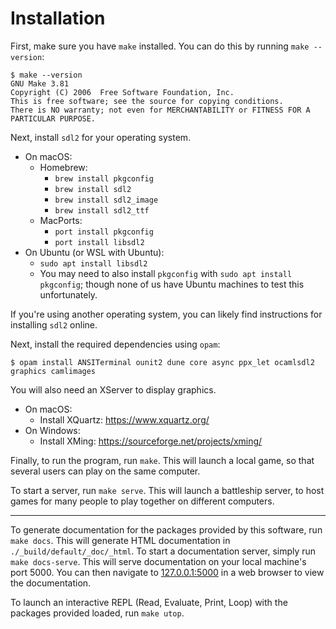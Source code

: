 # Installation

First, make sure you have `make` installed. You can do this by running `make --version`:

```shell
$ make --version
GNU Make 3.81
Copyright (C) 2006  Free Software Foundation, Inc.
This is free software; see the source for copying conditions.
There is NO warranty; not even for MERCHANTABILITY or FITNESS FOR A
PARTICULAR PURPOSE.
```

Next, install `sdl2` for your operating system.

- On macOS:
  - Homebrew:
    - `brew install pkgconfig`
    - `brew install sdl2`
    - `brew install sdl2_image`
    - `brew install sdl2_ttf`
  - MacPorts:
    - `port install pkgconfig`
    - `port install libsdl2`
- On Ubuntu (or WSL with Ubuntu):
  - `sudo apt install libsdl2`
  - You may need to also install `pkgconfig` with `sudo apt install pkgconfig`; though none of us have Ubuntu machines to test this unfortunately.

If you're using another operating system, you can likely find instructions for installing `sdl2` online.

Next, install the required dependencies using `opam`:

```
$ opam install ANSITerminal ounit2 dune core async ppx_let ocamlsdl2 graphics camlimages
```

You will also need an XServer to display graphics.

- On macOS:
  - Install XQuartz: https://www.xquartz.org/
- On Windows:
  - Install XMing: https://sourceforge.net/projects/xming/

Finally, to run the program, run `make`. This will launch a local game, so that several users can play on the same computer.

To start a server, run `make serve`. This will launch a battleship server, to host games for many people to play together on different computers.

---

To generate documentation for the packages provided by this software, run `make docs`. This will generate HTML documentation in `./_build/default/_doc/_html`. To start a documentation server, simply run `make docs-serve`. This will serve documentation on your local machine's port 5000. You can then navigate to [127.0.0.1:5000](http://127.0.0.1:5000) in a web browser to view the documentation.

To launch an interactive REPL (Read, Evaluate, Print, Loop) with the packages provided loaded, run `make utop`.
